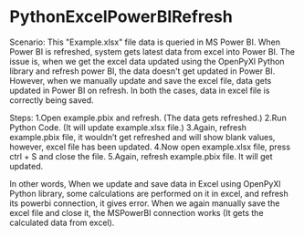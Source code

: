 # PythonExcelPowerBIRefresh

Scenario: This "Example.xlsx" file data is queried in MS Power BI. When Power BI is refreshed, system gets latest data from excel into Power BI. The issue is, when we get the excel data updated using the OpenPyXl Python library and refresh power BI, the data doesn't get updated in Power BI. However, when we manually update and save the excel file, data gets updated in Power BI on refresh. In both the cases, data in excel file is correctly being saved.

Steps:
1.Open  example.pbix and refresh. (The data gets refreshed.)
2.Run  Python Code. (It will update example.xlsx file.)
3.Again, refresh example.pbix file, it wouldn’t get refreshed and will show blank values, however, excel file has been updated.
4.Now  open example.xlsx file, press ctrl + S and close the file.
5.Again, refresh example.pbix file. It will get updated.

In other words, When we update and save data in Excel using OpenPyXl Python library, some calculations are performed on it in excel, and refresh its powerbi connection, it gives error. When we again manually save the excel file and close it, the MSPowerBI connection works (It gets the calculated data from excel).
